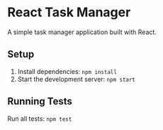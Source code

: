 # React Task Manager

A simple task manager application built with React.

## Setup

1.  Install dependencies: `npm install`
2.  Start the development server: `npm start`

## Running Tests

Run all tests: `npm test`